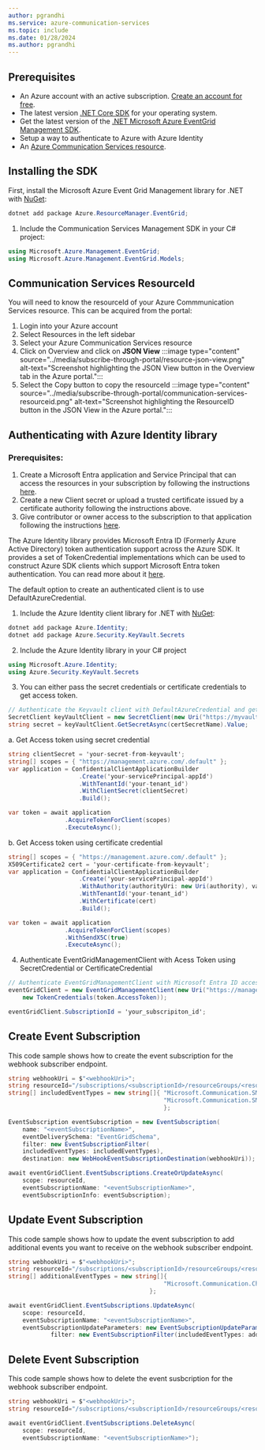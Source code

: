 ```yaml
---
author: pgrandhi
ms.service: azure-communication-services
ms.topic: include
ms.date: 01/28/2024
ms.author: pgrandhi
---
```


## Prerequisites

- An Azure account with an active subscription. [Create an account for free](https://azure.microsoft.com/free/dotnet/).
- The latest version [.NET Core SDK](https://dotnet.microsoft.com/download/dotnet-core) for your operating system.
- Get the latest version of the [.NET Microsoft Azure EventGrid Management SDK](/azure/event-grid/sdk-overview).
- Setup a way to authenticate to Azure with Azure Identity
- An [Azure Communication Services resource](../../create-communication-resource.md).

## Installing the SDK

First, install the Microsoft Azure Event Grid Management library for .NET with [NuGet](https://www.nuget.org/):

```csharp
dotnet add package Azure.ResourceManager.EventGrid;
```
1. Include the Communication Services Management SDK in your C# project:

```csharp
using Microsoft.Azure.Management.EventGrid;
using Microsoft.Azure.Management.EventGrid.Models;
```

## Communication Services ResourceId
You will need to know the resourceId of your Azure Commmunication Services resource. This can be acquired from the portal:

1. Login into your Azure account
2. Select Resources in the left sidebar
3. Select your Azure Communication Services resource
4. Click on Overview and click on **JSON View**
    :::image type="content" source="../media/subscribe-through-portal/resource-json-view.png" alt-text="Screenshot highlighting the JSON View button in the Overview tab in the Azure portal.":::
5. Select the Copy button to copy the resourceId 
    :::image type="content" source="../media/subscribe-through-portal/communication-services-resourceid.png" alt-text="Screenshot highlighting the ResourceID button in the JSON View in the Azure portal.":::

## Authenticating with Azure Identity library

### Prerequisites:
1. Create a Microsoft Entra application and Service Principal that can access the resources in your subscription by following the instructions [here](/entra/identity-platform/howto-create-service-principal-portal).
2. Create a new Client secret or upload a trusted certificate issued by a certificate authority following the instructions above.
3. Give contributor or owner access to the subscription to that application following the instructions [here](/azure/role-based-access-control/role-assignments-portal-subscription-admin).

The Azure Identity library provides Microsoft Entra ID (Formerly Azure Active Directory) token authentication support across the Azure SDK. It provides a set of TokenCredential implementations which can be used to construct Azure SDK clients which support Microsoft Entra token authentication. You can read more about it [here](/dotnet/api/overview/azure/identity-readme).

The default option to create an authenticated client is to use DefaultAzureCredential. 

1. Include the Azure Identity client library for .NET with [NuGet](https://www.nuget.org/):

```csharp
dotnet add package Azure.Identity;
dotnet add package Azure.Security.KeyVault.Secrets
```
2. Include the Azure Identity library in your C# project

```csharp
using Microsoft.Azure.Identity;
using Azure.Security.KeyVault.Secrets
```

3. You can either pass the secret credentials or certificate credentials to get access token.

```csharp
// Authenticate the Keyvault client with DefaultAzureCredential and get secret/certificate
SecretClient keyVaultClient = new SecretClient(new Uri("https://myvault.vault.azure.net/"), new DefaultAzureCredential());
string secret = keyVaultClient.GetSecretAsync(certSecretName).Value;
```

a. Get Access token using secret credential

```csharp
string clientSecret = 'your-secret-from-keyvault';
string[] scopes = { "https://management.azure.com/.default" };
var application = ConfidentialClientApplicationBuilder
                    .Create('your-servicePrincipal-appId')
                    .WithTenantId('your-tenant_id')
                    .WithClientSecret(clientSecret)
                    .Build();

var token = await application
                .AcquireTokenForClient(scopes)
                .ExecuteAsync();
```


b. Get Access token using certificate credential

```csharp
string[] scopes = { "https://management.azure.com/.default" };
X509Certificate2 cert = 'your-certificate-from-keyvault';
var application = ConfidentialClientApplicationBuilder
                    .Create('your-servicePrincipal-appId')
                    .WithAuthority(authorityUri: new Uri(authority), validateAuthority: true)
                    .WithTenantId('your-tenant_id')
                    .WithCertificate(cert)
                    .Build();

var token = await application
                .AcquireTokenForClient(scopes)
                .WithSendX5C(true)
                .ExecuteAsync();
```

4. Authenticate EventGridManagementClient with Acess Token using SecretCredential or CertificateCredential


```csharp
// Authenticate EventGridManagementClient with Microsoft Entra ID access token credential
eventGridClient = new EventGridManagementClient(new Uri("https://management.azure.com/"),
    new TokenCredentials(token.AccessToken));

eventGridClient.SubscriptionId = 'your_subscripiton_id';
```

## Create Event Subscription
This code sample shows how to create the event subscription for the webhook subscriber endpoint.

```csharp
string webhookUri = $"<webhookUri>";
string resourceId="/subscriptions/<subscriptionId>/resourceGroups/<resourceGroupName>/providers/Microsoft.Communication/CommunicationServices/<acsResourceName>";
string[] includedEventTypes = new string[]{ "Microsoft.Communication.SMSReceived", 
                                            "Microsoft.Communication.SMSDeliveryReportReceived"
                                            };

EventSubscription eventSubscription = new EventSubscription(
    name: "<eventSubscriptionName>",
    eventDeliverySchema: "EventGridSchema",
    filter: new EventSubscriptionFilter(
    includedEventTypes: includedEventTypes),
    destination: new WebHookEventSubscriptionDestination(webhookUri));

await eventGridClient.EventSubscriptions.CreateOrUpdateAsync(
    scope: resourceId,
    eventSubscriptionName: "<eventSubscriptionName>",
    eventSubscriptionInfo: eventSubscription);
```

## Update Event Subscription
This code sample shows how to update the event subscription to add additional events you want to receive on the webhook subscriber endpoint.

```csharp
string webhookUri = $"<webhookUri>";
string resourceId="/subscriptions/<subscriptionId>/resourceGroups/<resourceGroupName>/providers/Microsoft.Communication/CommunicationServices/<acsResourceName>";
string[] additionalEventTypes = new string[]{ 
                                            "Microsoft.Communication.ChatMessageReceived"
                                        };

await eventGridClient.EventSubscriptions.UpdateAsync(
    scope: resourceId,
    eventSubscriptionName: "<eventSubscriptionName>",
    eventSubscriptionUpdateParameters: new EventSubscriptionUpdateParameters(
            filter: new EventSubscriptionFilter(includedEventTypes: additionalEventTypes)));
```

## Delete Event Subscription
This code sample shows how to delete the event susbcription for the webhook subscriber endpoint.

```csharp
string webhookUri = $"<webhookUri>";
string resourceId="/subscriptions/<subscriptionId>/resourceGroups/<resourceGroupName>/providers/Microsoft.Communication/CommunicationServices/<acsResourceName>";

await eventGridClient.EventSubscriptions.DeleteAsync(
    scope: resourceId,
    eventSubscriptionName: "<eventSubscriptionName>");
```

